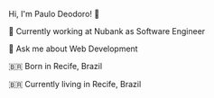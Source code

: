 Hi, I'm Paulo Deodoro! 👋

🔭 Currently working at Nubank as Software Engineer

💬 Ask me about Web Development

🇧🇷 Born in Recife, Brazil

🇧🇷 Currently living in Recife, Brazil

